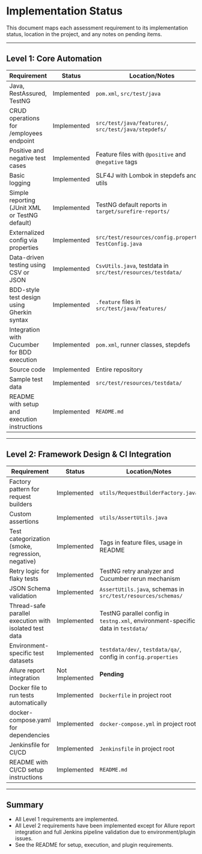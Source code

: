 # Implementation Status

This document maps each assessment requirement to its implementation status, location in the project, and any notes on pending items.

---

## Level 1: Core Automation

| Requirement | Status | Location/Notes |
|-------------|--------|---------------|
| Java, RestAssured, TestNG | Implemented | `pom.xml`, `src/test/java` |
| CRUD operations for /employees endpoint | Implemented | `src/test/java/features/`, `src/test/java/stepdefs/` |
| Positive and negative test cases | Implemented | Feature files with `@positive` and `@negative` tags |
| Basic logging | Implemented | SLF4J with Lombok in stepdefs and utils |
| Simple reporting (JUnit XML or TestNG default) | Implemented | TestNG default reports in `target/surefire-reports/` |
| Externalized config via properties | Implemented | `src/test/resources/config.properties`, `TestConfig.java` |
| Data-driven testing using CSV or JSON | Implemented | `CsvUtils.java`, testdata in `src/test/resources/testdata/` |
| BDD-style test design using Gherkin syntax | Implemented | `.feature` files in `src/test/java/features/` |
| Integration with Cucumber for BDD execution | Implemented | `pom.xml`, runner classes, stepdefs |
| Source code | Implemented | Entire repository |
| Sample test data | Implemented | `src/test/resources/testdata/` |
| README with setup and execution instructions | Implemented | `README.md` |

---

## Level 2: Framework Design & CI Integration

| Requirement | Status | Location/Notes |
|-------------|--------|---------------|
| Factory pattern for request builders | Implemented | `utils/RequestBuilderFactory.java` |
| Custom assertions | Implemented | `utils/AssertUtils.java` |
| Test categorization (smoke, regression, negative) | Implemented | Tags in feature files, usage in README |
| Retry logic for flaky tests | Implemented | TestNG retry analyzer and Cucumber rerun mechanism |
| JSON Schema validation | Implemented | `AssertUtils.java`, schemas in `src/test/resources/schemas/` |
| Thread-safe parallel execution with isolated test data | Implemented | TestNG parallel config in `testng.xml`, environment-specific data in `testdata/` |
| Environment-specific test datasets | Implemented | `testdata/dev/`, `testdata/qa/`, config in `config.properties` |
| Allure report integration | Not Implemented | **Pending** |
| Docker file to run tests automatically | Implemented | `Dockerfile` in project root |
| docker-compose.yaml for dependencies | Implemented | `docker-compose.yml` in project root |
| Jenkinsfile for CI/CD | Implemented | `Jenkinsfile` in project root |
| README with CI/CD setup instructions | Implemented | `README.md` |

---

## Summary
- All Level 1 requirements are implemented.
- All Level 2 requirements have been implemented except for Allure report integration and full Jenkins pipeline validation due to environment/plugin issues.
- See the README for setup, execution, and plugin requirements.
